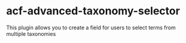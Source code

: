 acf-advanced-taxonomy-selector
==============================

This plugin allows you to create a field for users to select terms from multiple taxonomies
